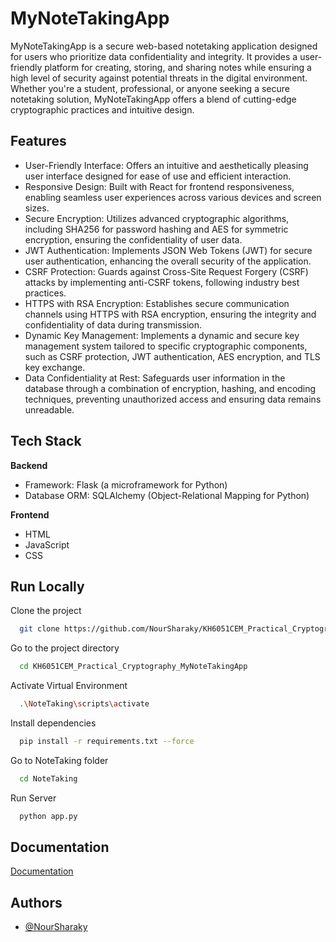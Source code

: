 
# MyNoteTakingApp

MyNoteTakingApp is a secure web-based notetaking application designed for users who prioritize data confidentiality and integrity. It provides a user-friendly platform for creating, storing, and sharing notes while ensuring a high level of security against potential threats in the digital environment. Whether you're a student, professional, or anyone seeking a secure notetaking solution, MyNoteTakingApp offers a blend of cutting-edge cryptographic practices and intuitive design.


## Features

- User-Friendly Interface: Offers an intuitive and aesthetically pleasing user interface designed for ease of use and efficient interaction.
- Responsive Design: Built with React for frontend responsiveness, enabling seamless user experiences across various devices and screen sizes.
- Secure Encryption: Utilizes advanced cryptographic algorithms, including SHA256 for password hashing and AES for symmetric encryption, ensuring the confidentiality of user data.
- JWT Authentication: Implements JSON Web Tokens (JWT) for secure user authentication, enhancing the overall security of the application.
- CSRF Protection: Guards against Cross-Site Request Forgery (CSRF) attacks by implementing anti-CSRF tokens, following industry best practices.
- HTTPS with RSA Encryption: Establishes secure communication channels using HTTPS with RSA encryption, ensuring the integrity and confidentiality of data during transmission.
- Dynamic Key Management: Implements a dynamic and secure key management system tailored to specific cryptographic components, such as CSRF protection, JWT authentication, AES encryption, and TLS key exchange.
- Data Confidentiality at Rest: Safeguards user information in the database through a combination of encryption, hashing, and encoding techniques, preventing unauthorized access and ensuring data remains unreadable.

## Tech Stack

 **Backend**
- Framework: Flask (a microframework for Python)
- Database ORM: SQLAlchemy (Object-Relational Mapping for Python)

**Frontend**
- HTML
- JavaScript
- CSS



## Run Locally

Clone the project

```bash
  git clone https://github.com/NourSharaky/KH6051CEM_Practical_Cryptography_MyNoteTakingApp.git
```

Go to the project directory

```bash
  cd KH6051CEM_Practical_Cryptography_MyNoteTakingApp
```

Activate Virtual Environment
```bash
  .\NoteTaking\scripts\activate
```

Install dependencies

```bash
  pip install -r requirements.txt --force
```

Go to NoteTaking folder

```bash
  cd NoteTaking
```

Run Server

```bash
  python app.py
```


## Documentation

[Documentation](https://linktodocumentation)


## Authors

- [@NourSharaky](https://github.com/NourSharaky)

